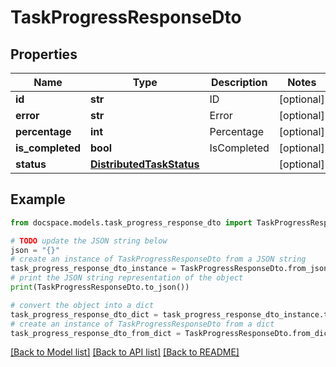 # TaskProgressResponseDto


## Properties

Name | Type | Description | Notes
------------ | ------------- | ------------- | -------------
**id** | **str** | ID | [optional] 
**error** | **str** | Error | [optional] 
**percentage** | **int** | Percentage | [optional] 
**is_completed** | **bool** | IsCompleted | [optional] 
**status** | [**DistributedTaskStatus**](DistributedTaskStatus.md) |  | [optional] 

## Example

```python
from docspace.models.task_progress_response_dto import TaskProgressResponseDto

# TODO update the JSON string below
json = "{}"
# create an instance of TaskProgressResponseDto from a JSON string
task_progress_response_dto_instance = TaskProgressResponseDto.from_json(json)
# print the JSON string representation of the object
print(TaskProgressResponseDto.to_json())

# convert the object into a dict
task_progress_response_dto_dict = task_progress_response_dto_instance.to_dict()
# create an instance of TaskProgressResponseDto from a dict
task_progress_response_dto_from_dict = TaskProgressResponseDto.from_dict(task_progress_response_dto_dict)
```
[[Back to Model list]](../README.md#documentation-for-models) [[Back to API list]](../README.md#documentation-for-api-endpoints) [[Back to README]](../README.md)


